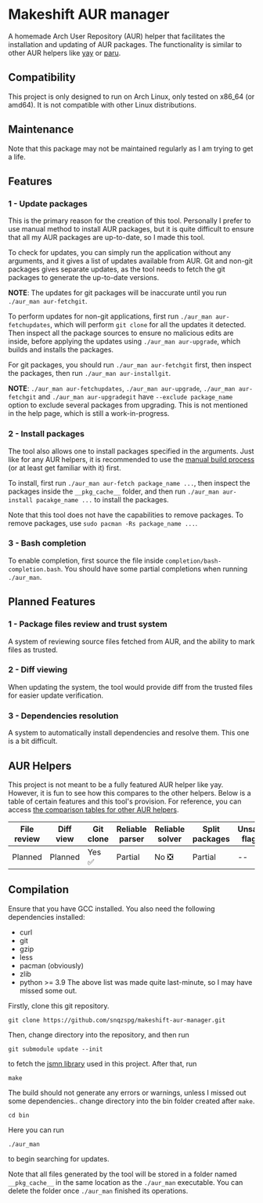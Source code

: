 # Makeshift AUR manager
A homemade Arch User Repository (AUR) helper that facilitates the installation and updating of AUR packages. The functionality is similar to other AUR helpers like [yay](https://aur.archlinux.org/packages/yay) or [paru](https://aur.archlinux.org/packages/paru).
## Compatibility
This project is only designed to run on Arch Linux, only tested on x86_64 (or amd64). It is not compatible with other Linux distributions.
## Maintenance
Note that this package may not be maintained regularly as I am trying to get a life.
## Features
### 1 - Update packages
This is the primary reason for the creation of this tool. Personally I prefer to use manual method to install AUR packages, but it is quite difficult to ensure that all my AUR packages are up-to-date, so I made this tool.

To check for updates, you can simply run the application without any arguments, and it gives a list of updates available from AUR. Git and non-git packages gives separate updates, as the tool needs to fetch the git packages to generate the up-to-date versions. 

__NOTE__: The updates for git packages will be inaccurate until you run `./aur_man aur-fetchgit`.

To perform updates for non-git applications, first run `./aur_man aur-fetchupdates`, which will perform `git clone` for all the updates it detected. Then inspect all the package sources to ensure no malicious edits are inside, before applying the updates using `./aur_man aur-upgrade`, which builds and installs the packages.

For git packages, you should run `./aur_man aur-fetchgit` first, then inspect the packages, then run `./aur_man aur-installgit`.

__NOTE__: `./aur_man aur-fetchupdates`, `./aur_man aur-upgrade`, `./aur_man aur-fetchgit` and `./aur_man aur-upgradegit` have `--exclude package_name` option to exclude several packages from upgrading. This is not mentioned in the help page, which is still a work-in-progress.
### 2 - Install packages
The tool also allows one to install packages specified in the arguments. Just like for any AUR helpers, it is recommended to use the [manual build process](https://wiki.archlinux.org/title/Arch_User_Repository#Installing_and_upgrading_packages) (or at least get familiar with it) first.

To install, first run `./aur_man aur-fetch package_name ...`, then inspect the packages inside the `__pkg_cache__` folder, and then run `./aur_man aur-install pacakge_name ...` to install the packages.

Note that this tool does not have the capabilities to remove packages. To remove packages, use `sudo pacman -Rs package_name ...`.

### 3 - Bash completion
To enable completion, first source the file inside `completion/bash-completion.bash`. You should have some partial completions when running `./aur_man`.

## Planned Features
### 1 - Package files review and trust system
A system of reviewing source files fetched from AUR, and the ability to mark files as trusted.
### 2 - Diff viewing
When updating the system, the tool would provide diff from the trusted files for easier update verification.
### 3 - Dependencies resolution
A system to automatically install dependencies and resolve them. This one is a bit difficult.

## AUR Helpers
This project is not meant to be a fully featured AUR helper like yay. However, it is fun to see how this compares to the other helpers. Below is a table of certain features and this tool's provision. For reference, you can access [the comparison tables for other AUR helpers](https://wiki.archlinux.org/title/AUR_helpers#Comparison_tables).

| File review | Diff view | Git clone | Reliable parser | Reliable solver | Split packages | Unsafe flags | Shell completion |
| ----------- | --------- | --------- | --------------- | --------------- | -------------- | ------------ | ---------------- |
| Planned     | Planned   | Yes ✅     | Partial         | No ❎            | Partial        | --           | bash             |
## Compilation
Ensure that you have GCC installed. You also need the following dependencies installed:
 - curl
 - git
 - gzip
 - less
 - pacman (obviously)
 - zlib
 - python >= 3.9
The above list was made quite last-minute, so I may have missed some out.

Firstly, clone this git repository.
```
git clone https://github.com/snqzspg/makeshift-aur-manager.git
```
Then, change directory into the repository, and then run 
```
git submodule update --init
```
to fetch the [jsmn library](https://github.com/zserge/jsmn) used in this project. After that, run
```
make
```
The build should not generate any errors or warnings, unless I missed out some dependencies..
change directory into the bin folder created after `make`.
```
cd bin
```
Here you can run 
```
./aur_man
```
to begin searching for updates.

Note that all files generated by the tool will be stored in a folder named `__pkg_cache__` in the same location as the `./aur_man` executable. You can delete the folder once `./aur_man` finished its operations.